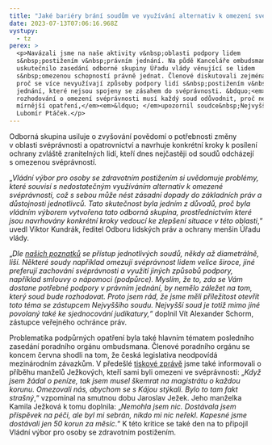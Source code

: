 ```yaml
---
title: "Jaké bariéry brání soudům ve využívání alternativ k omezení svéprávnosti? "
date: 2023-07-13T07:06:16.968Z
vystupy:
  - tz
perex: >
  <p>Navázali jsme na naše aktivity v&nbsp;oblasti podpory lidem
  s&nbsp;postižením v&nbsp;právním jednání. Na půdě Kanceláře ombudsmana se
  uskutečnilo zasedání odborné skupiny Úřadu vlády věnující se lidem
  s&nbsp;omezenou schopností právně jednat. Členové diskutovali zejména o tom,
  proč se více nevyužívají způsoby podpory lidí s&nbsp;postižením v&nbsp;právním
  jednání, které nejsou spojeny se zásahem do svéprávnosti. &bdquo;<em>Při
  rozhodování o omezení svéprávnosti musí každý soud odůvodnit, proč nezvolil
  mírnější opatření,</em><em>&ldquo; </em>upozornil soudce&nbsp;Nejvyššího soudu
  Lubomír Ptáček.</p>
---
```

<p>Odborná skupina usiluje o zvyšování povědomí o potřebnosti změny v&nbsp;oblasti svéprávnosti a opatrovnictví a navrhuje konkrétní kroky k&nbsp;posílení ochrany zvláště zranitelných lidí, kteří dnes nejčastěji od soudů odcházejí s&nbsp;omezenou svéprávností.&nbsp;</p>

<p>&bdquo;<em>Vládní výbor pro osoby se zdravotním postižením si uvědomuje problémy, které souvisí s&nbsp;nedostatečným využíváním alternativ k&nbsp;omezené svéprávnosti, což s&nbsp;sebou může nést zásadní dopady do základních práv a důstojnosti jednotlivců. Tato skutečnost byla jedním z&nbsp;důvodů, proč byla vládním výborem vytvořena tato odborná skupina, prostřednictvím které jsou navrhovány konkrétní kroky vedoucí ke zlepšení situace v&nbsp;této oblasti</em>,&ldquo; uvedl Viktor Kundrák, ředitel Odboru lidských práv a ochrany menšin Úřadu vlády.</p>

<p>&bdquo;<em>Dle <a href="https://www.ochrance.cz/uploads-import/ESO/Krizovatky_autonomie.pdf">našich poznatků</a> se přístup jednotlivých soudů, někdy až diametrálně, liší. Některé soudy například omezují svéprávnost lidem velice široce, jiné preferují zachování svéprávnosti a využití jiných způsobů podpory, například smlouvy o nápomoci (podpůrce). Myslím, že to, zda se Vám dostane potřebné podpory v&nbsp;právním jednání, by nemělo záležet na tom, který soud bude rozhodovat. Proto jsem rád, že jsme měli příležitost otevřít toto téma se zástupcem Nejvyššího soudu. Nejvyšší soud je totiž mimo jiné povolaný také ke sjednocování judikatury,&ldquo; </em>doplnil Vít Alexander Schorm, zástupce veřejného ochránce práv.</p>

<p>Problematika podpůrných opatření byla také hlavním tématem posledního zasedání poradního orgánu ombudsmana. Členové poradního orgánu se koncem&nbsp;června shodli na tom, že česká legislativa neodpovídá mezinárodním závazkům. V předešlé&nbsp;<a href="https://www.ochrance.cz/aktualne/tisice_lidi_se_zdravotnim_postizenim_jsou_v_cesku_omezeni_ve_svepravnosti_pritom_by_mnohym_stacila_jen_podpora_shoduji_se_clenove_poradniho_organu_ombudsmana/">tiskové zprávě</a> jsme také informovali o příběhu manželů Ježkových, kteří sami byli omezeni ve svéprávnosti:&nbsp;&bdquo;<em>Když jsem žádal o peníze, tak jsem musel škemrat na magistrátu o každou korunu. Omezovali nás, abychom se s&nbsp;Kájou stýkali. Bylo to tam fakt strašný</em>,&ldquo; vzpomínal na smutnou dobu Jaroslav Ježek. Jeho manželka Kamila Ježková k&nbsp;tomu doplnila: &bdquo;<em>Nemohla jsem nic. Dostávala jsem příspěvek na péči, ale byl mi sebrán, nikdo mi nic neřekl. Kapesné jsme dostávali jen 50 korun za měsíc</em>.&ldquo; K&nbsp;této kritice se také den na to připojil Vládní výbor pro osoby se zdravotním postižením.</p>
